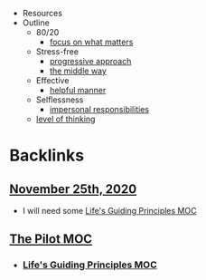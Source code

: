 - Resources
- Outline
    - 80/20
        - [focus on what matters](<focus on what matters.md>)
    - Stress-free
        - [progressive approach](<progressive approach.md>)
        - [the middle way](<the middle way.md>)
    - Effective
        - [helpful manner](<helpful manner.md>)
    - Selflessness
        - [impersonal responsibilities](<impersonal responsibilities.md>)
    - [level of thinking](<level of thinking.md>)

# Backlinks
## [November 25th, 2020](<November 25th, 2020.md>)
- I will need some [Life's Guiding Principles MOC](<Life's Guiding Principles MOC.md>)

## [The Pilot MOC](<The Pilot MOC.md>)
- ### [Life's Guiding Principles MOC](<Life's Guiding Principles MOC.md>)

